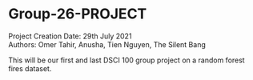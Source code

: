 # Group-26-PROJECT

Project Creation Date: 29th July 2021  
Authors: Omer Tahir, Anusha, Tien Nguyen, The Silent Bang  
  
This will be our first and last DSCI 100 group project on a random forest fires dataset.
